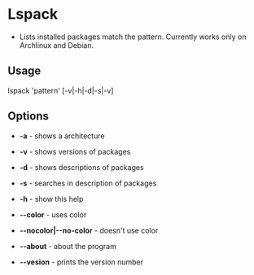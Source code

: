 # Lspack

* Lists installed packages match the pattern. Currently works only on Archlinux and Debian.

## Usage

lspack 'pattern' [-v|-h|-d|-s|-v]

## Options

* **-a** - shows a architecture
* **-v** - shows versions of packages
* **-d** - shows descriptions of packages
* **-s** - searches in description of packages
* **-h** - show this help

* **--color** - uses color
* **--nocolor|--no-color** - doesn't use color
* **--about** - about the program
* **--vesion** - prints the version number
